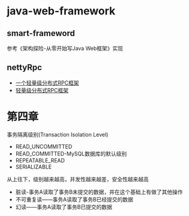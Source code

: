 # java-web-framework

## smart-frameword
参考《架构探险-从零开始写Java Web框架》实现

## nettyRpc
* [一个轻量级分布式RPC框架](https://www.cnblogs.com/luxiaoxun/p/5272384.html)
* [轻量级分布式RPC框架](https://my.oschina.net/huangyong/blog/361751)

第四章
=================
事务隔离级别(Transaction Isolation Level)
* READ_UNCOMMITTED
* READ_COMMITTED-MySQL数据库的默认级别
* REPEATABLE_READ
* SERIALIZABLE

从上往下，级别越来越高，并发性越来越差，安全性越来越高

* 脏读-事务A读取了事务B未提交的数据，并在这个基础上有做了其他操作
* 不可重复读——事务A读取了事务B已经提交的数据
* 幻读——事务A读取了事务B已提交的数据


